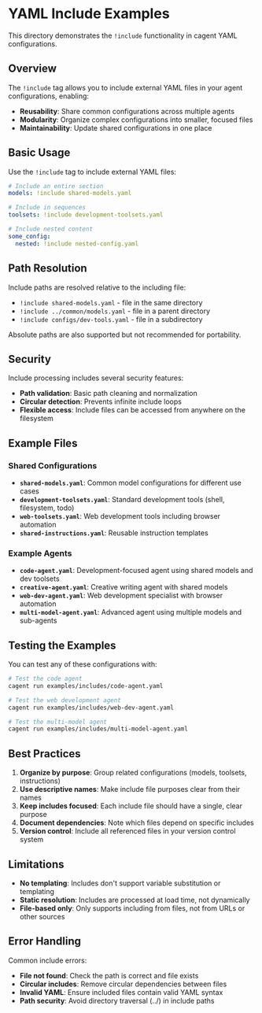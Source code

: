 # YAML Include Examples

This directory demonstrates the `!include` functionality in cagent YAML configurations.

## Overview

The `!include` tag allows you to include external YAML files in your agent configurations, enabling:
- **Reusability**: Share common configurations across multiple agents
- **Modularity**: Organize complex configurations into smaller, focused files
- **Maintainability**: Update shared configurations in one place

## Basic Usage

Use the `!include` tag to include external YAML files:

```yaml
# Include an entire section
models: !include shared-models.yaml

# Include in sequences  
toolsets: !include development-toolsets.yaml

# Include nested content
some_config:
  nested: !include nested-config.yaml
```

## Path Resolution

Include paths are resolved relative to the including file:
- `!include shared-models.yaml` - file in the same directory
- `!include ../common/models.yaml` - file in a parent directory
- `!include configs/dev-tools.yaml` - file in a subdirectory

Absolute paths are also supported but not recommended for portability.

## Security

Include processing includes several security features:
- **Path validation**: Basic path cleaning and normalization
- **Circular detection**: Prevents infinite include loops
- **Flexible access**: Include files can be accessed from anywhere on the filesystem

## Example Files

### Shared Configurations

- **`shared-models.yaml`**: Common model configurations for different use cases
- **`development-toolsets.yaml`**: Standard development tools (shell, filesystem, todo)
- **`web-toolsets.yaml`**: Web development tools including browser automation
- **`shared-instructions.yaml`**: Reusable instruction templates

### Example Agents

- **`code-agent.yaml`**: Development-focused agent using shared models and dev toolsets
- **`creative-agent.yaml`**: Creative writing agent with shared models
- **`web-dev-agent.yaml`**: Web development specialist with browser automation
- **`multi-model-agent.yaml`**: Advanced agent using multiple models and sub-agents

## Testing the Examples

You can test any of these configurations with:

```bash
# Test the code agent
cagent run examples/includes/code-agent.yaml

# Test the web development agent  
cagent run examples/includes/web-dev-agent.yaml

# Test the multi-model agent
cagent run examples/includes/multi-model-agent.yaml
```

## Best Practices

1. **Organize by purpose**: Group related configurations (models, toolsets, instructions)
2. **Use descriptive names**: Make include file purposes clear from their names
3. **Keep includes focused**: Each include file should have a single, clear purpose
4. **Document dependencies**: Note which files depend on specific includes
5. **Version control**: Include all referenced files in your version control system

## Limitations

- **No templating**: Includes don't support variable substitution or templating
- **Static resolution**: Includes are processed at load time, not dynamically
- **File-based only**: Only supports including from files, not from URLs or other sources

## Error Handling

Common include errors:
- **File not found**: Check the path is correct and file exists
- **Circular includes**: Remove circular dependencies between files
- **Invalid YAML**: Ensure included files contain valid YAML syntax
- **Path security**: Avoid directory traversal (../) in include paths
